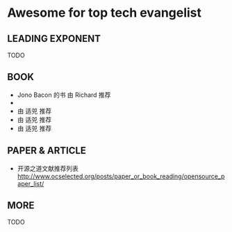 # Awesome for top tech evangelist 

## LEADING EXPONENT
TODO 


## BOOK
- Jono Bacon 的书  由 Richard 推荐
- <Developer Evangelism>
- <The Macintonsh Way> 由 适兕 推荐
- <The art of community> 由 适兕 推荐
- <The new kingmaker> 由 适兕 推荐


## PAPER & ARTICLE
- 开源之道文献推荐列表  http://www.ocselected.org/posts/paper_or_book_reading/opensource_paper_list/ 



## MORE 
TODO 


